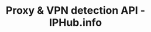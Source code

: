 ---
name: iphub
host: iphub.info
origin: https://iphub.info
pathname: /
search: ''
href: https://iphub.info/
title: Proxy &amp; VPN detection API - IPHub.info
ogTitle: ''
twitterTitle: ''
description: ''
ogDescription: ''
image: ''
ogImage: ''
twitterImage: ''
keywords: ''

---